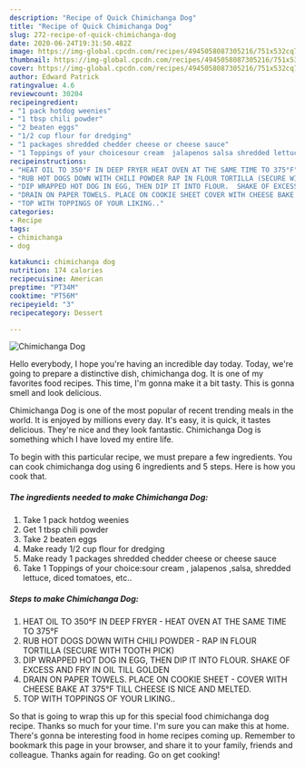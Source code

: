 ```yaml
---
description: "Recipe of Quick Chimichanga Dog"
title: "Recipe of Quick Chimichanga Dog"
slug: 272-recipe-of-quick-chimichanga-dog
date: 2020-06-24T19:31:50.482Z
image: https://img-global.cpcdn.com/recipes/4945058087305216/751x532cq70/chimichanga-dog-recipe-main-photo.jpg
thumbnail: https://img-global.cpcdn.com/recipes/4945058087305216/751x532cq70/chimichanga-dog-recipe-main-photo.jpg
cover: https://img-global.cpcdn.com/recipes/4945058087305216/751x532cq70/chimichanga-dog-recipe-main-photo.jpg
author: Edward Patrick
ratingvalue: 4.6
reviewcount: 30204
recipeingredient:
- "1 pack hotdog weenies"
- "1 tbsp chili powder"
- "2 beaten eggs"
- "1/2 cup flour for dredging"
- "1 packages shredded chedder cheese or cheese sauce"
- "1 Toppings of your choicesour cream  jalapenos salsa shredded lettuce diced tomatoes etc"
recipeinstructions:
- "HEAT OIL TO 350°F IN DEEP FRYER HEAT OVEN AT THE SAME TIME TO 375°F"
- "RUB HOT DOGS DOWN WITH CHILI POWDER RAP IN FLOUR TORTILLA (SECURE WITH TOOTH PICK)"
- "DIP WRAPPED HOT DOG IN EGG, THEN DIP IT INTO FLOUR.  SHAKE OF EXCESS AND FRY IN OIL TILL GOLDEN"
- "DRAIN ON PAPER TOWELS. PLACE ON COOKIE SHEET COVER WITH CHEESE BAKE AT 375°F TILL CHEESE IS NICE AND MELTED."
- "TOP WITH TOPPINGS OF YOUR LIKING.."
categories:
- Recipe
tags:
- chimichanga
- dog

katakunci: chimichanga dog 
nutrition: 174 calories
recipecuisine: American
preptime: "PT34M"
cooktime: "PT56M"
recipeyield: "3"
recipecategory: Dessert

---
```



![Chimichanga Dog](https://img-global.cpcdn.com/recipes/4945058087305216/751x532cq70/chimichanga-dog-recipe-main-photo.jpg)

Hello everybody, I hope you're having an incredible day today. Today, we're going to prepare a distinctive dish, chimichanga dog. It is one of my favorites food recipes. This time, I'm gonna make it a bit tasty. This is gonna smell and look delicious.

Chimichanga Dog is one of the most popular of recent trending meals in the world. It is enjoyed by millions every day. It's easy, it is quick, it tastes delicious. They're nice and they look fantastic. Chimichanga Dog is something which I have loved my entire life.




To begin with this particular recipe, we must prepare a few ingredients. You can cook chimichanga dog using 6 ingredients and 5 steps. Here is how you cook that.

<!--inarticleads1-->

##### The ingredients needed to make Chimichanga Dog:

1. Take 1 pack hotdog weenies
1. Get 1 tbsp chili powder
1. Take 2 beaten eggs
1. Make ready 1/2 cup flour for dredging
1. Make ready 1 packages shredded chedder cheese or cheese sauce
1. Take 1 Toppings of your choice:sour cream , jalapenos ,salsa, shredded lettuce, diced tomatoes, etc..




<!--inarticleads2-->

##### Steps to make Chimichanga Dog:

1. HEAT OIL TO 350°F IN DEEP FRYER - HEAT OVEN AT THE SAME TIME TO 375°F
1. RUB HOT DOGS DOWN WITH CHILI POWDER - RAP IN FLOUR TORTILLA (SECURE WITH TOOTH PICK)
1. DIP WRAPPED HOT DOG IN EGG, THEN DIP IT INTO FLOUR.  SHAKE OF EXCESS AND FRY IN OIL TILL GOLDEN
1. DRAIN ON PAPER TOWELS. PLACE ON COOKIE SHEET - COVER WITH CHEESE BAKE AT 375°F TILL CHEESE IS NICE AND MELTED.
1. TOP WITH TOPPINGS OF YOUR LIKING..




So that is going to wrap this up for this special food chimichanga dog recipe. Thanks so much for your time. I'm sure you can make this at home. There's gonna be interesting food in home recipes coming up. Remember to bookmark this page in your browser, and share it to your family, friends and colleague. Thanks again for reading. Go on get cooking!
